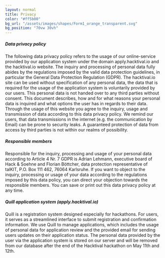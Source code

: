 ```yaml
---
layout: normal
title: Privacy
color: "#ff5b00"
bg_url: "/assets/images/shapes/Form1_orange_transparent.svg"
bg_position: "70vw 30vh"
---
```

##### Data privacy policy

The following data privacy policy refers to the usage of our online-service provided by our application system under the domain apply.hacktival.io and the hacktival.io website. The inquiry and processing of personal data fully abides by the regulations imposed by the valid data protection guidelines, in particular the General Data Protection Regulation (GDPR). The hacktival.io site can be used without specification of any personal data, the data that is required for the usage of the application system is voluntarily provided by our users. This personal data is not handed over to any third parties without consent. This document describes, how and for what reasons your personal data is inquired and what options the user has in regards to their data. Through the usage of this website you agree to the inquiry, usage and transmission of data according to this data privacy policy. We remind our users, that data transmissions in the internet (e.g. the communication by Email) can be prone to security leaks. A guaranteed protection of data from access by third parties is not within our realms of possibility.

##### Responsible members

Responsible for the inquiry, processing and usage of your personal data according to Article 4 Nr. 7 GDPR is Adrian Lehmann, executive board of Hack & Soehne and Florian Böttcher, data protection representative of talKIT, P.O. Box 111 462, 76064 Karlsruhe. If you want to object to the inquiry, processing or usage of your data according to the regulations imposed by this data policy, you can direct your objection towards the responsible members. You can save or print out this data privacy policy at any time.

##### Quill application system (apply.hacktival.io)

Quill is a registration system designed especially for hackathons. For users, it serves as a streamlined interface to submit registration and confirmation information. We use Quill to manage applications, which includes the usage of personal data for application review and the provided email for sending users updates on their application status. The personal data provided by the user via the application system is stored on our server and will be removed from our database after the end of the Hacktival hackathon on May 11th and 12th.

